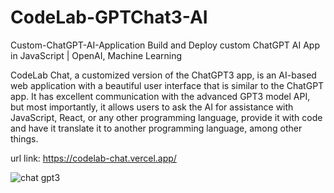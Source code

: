 # CodeLab-GPTChat3-AI

Custom-ChatGPT-AI-Application
Build and Deploy custom ChatGPT AI App in JavaScript | OpenAI, Machine Learning

CodeLab Chat, a customized version of the ChatGPT3 app, is an AI-based web application with a beautiful user interface that is similar to the ChatGPT app. 
It has excellent communication with the advanced GPT3 model API, but most importantly, 
it allows users to ask the AI for assistance with JavaScript, React, or any other programming language, 
provide it with code and have it translate it to another programming language, among other things.


url link: https://codelab-chat.vercel.app/


![chat gpt3](https://user-images.githubusercontent.com/59840966/210267527-56175cf6-d544-4ad9-947d-8d8b1d406564.png)


